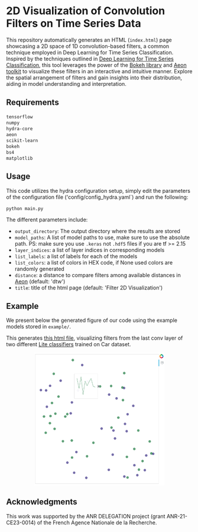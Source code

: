 # 2D Visualization of Convolution Filters on Time Series Data

This repository automatically generates an HTML (`index.html`) page showcasing a 2D space of 1D convolution-based filters, a common technique employed in Deep Learning for Time Series Classification. Inspired by the techniques outlined in [Deep Learning for Time Series Classification](https://msd-irimas.github.io/pages/dl4tsc/), this tool leverages the power of the [Bokeh library](https://github.com/bokeh/bokeh) and [Aeon toolkit](https://github.com/aeon-toolkit/aeon) to visualize these filters in an interactive and intuitive manner. Explore the spatial arrangement of filters and gain insights into their distribution, aiding in model understanding and interpretation.


## Requirements

```
tensorflow
numpy
hydra-core
aeon
scikit-learn
bokeh
bs4
matplotlib
```

## Usage

This code utilizes the hydra configuration setup, simply edit the parameters of the configuration file ('config/config_hydra.yaml`) and run the following:

```
python main.py
```

The different parameters include:

- `output_directory`: The output directory where the results are stored
- `model_paths`: A list of model paths to use, make sure to use the absolute path.
PS: make sure you use `.keras` not `.hdf5` files if you are tf >= 2.15
- `layer_indices`: a list of layer indices in corresponding models
- `list_labels`: a list of labels for each of the models
- `list_colors`: a list of colors in HEX code, if None used colors are randomly generated
- `distance`: a distance to compare filters among available distances in [Aeon](https://www.aeon-toolkit.org/en/stable/api_reference/distances.html) (default: 'dtw')
- `title`: title of the html page (default: 'Filter 2D Visualization')


## Example

We present below the generated figure of our code using the example models stored in `example/`.

This generates [this html file](https://maxime-devanne.com/pages/filter1D_visualization/), visualizing filters from the last conv layer of two different [Lite classifiers](https://github.com/MSD-IRIMAS/LITE/) trained on Car dataset.

<p align="center">
<img src="imgs/example_image.png" alt="example image" width="70%"/>
</p>


## Acknowledgments

This work was supported by the ANR DELEGATION project (grant ANR-21-CE23-0014) of the French Agence Nationale de la Recherche.
